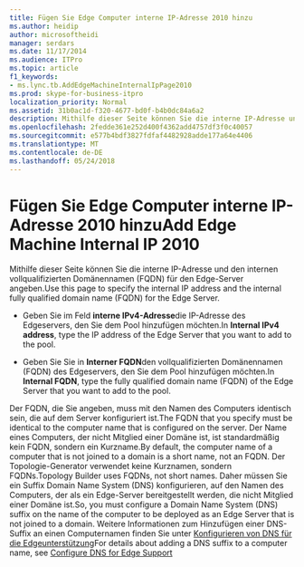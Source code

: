 ```yaml
---
title: Fügen Sie Edge Computer interne IP-Adresse 2010 hinzu
ms.author: heidip
author: microsoftheidi
manager: serdars
ms.date: 11/17/2014
ms.audience: ITPro
ms.topic: article
f1_keywords:
- ms.lync.tb.AddEdgeMachineInternalIpPage2010
ms.prod: skype-for-business-itpro
localization_priority: Normal
ms.assetid: 31b0ac1d-f320-4677-bd0f-b4b0dc84a6a2
description: Mithilfe dieser Seite können Sie die interne IP-Adresse und den internen vollqualifizierten Domänennamen (FQDN) für den Edge-Server angeben.
ms.openlocfilehash: 2fedde361e252d400f4362add4757df3f0c40057
ms.sourcegitcommit: e577b4bdf3827fdfaf4482928adde177a64e4406
ms.translationtype: MT
ms.contentlocale: de-DE
ms.lasthandoff: 05/24/2018
---
```

# <a name="add-edge-machine-internal-ip-2010"></a><span data-ttu-id="cb80f-103">Fügen Sie Edge Computer interne IP-Adresse 2010 hinzu</span><span class="sxs-lookup"><span data-stu-id="cb80f-103">Add Edge Machine Internal IP 2010</span></span>
 
<span data-ttu-id="cb80f-104">Mithilfe dieser Seite können Sie die interne IP-Adresse und den internen vollqualifizierten Domänennamen (FQDN) für den Edge-Server angeben.</span><span class="sxs-lookup"><span data-stu-id="cb80f-104">Use this page to specify the internal IP address and the internal fully qualified domain name (FQDN) for the Edge Server.</span></span>
  
- <span data-ttu-id="cb80f-105">Geben Sie im Feld **interne IPv4-Adresse**die IP-Adresse des Edgeservers, den Sie dem Pool hinzufügen möchten.</span><span class="sxs-lookup"><span data-stu-id="cb80f-105">In **Internal IPv4 address**, type the IP address of the Edge Server that you want to add to the pool.</span></span>
    
- <span data-ttu-id="cb80f-106">Geben Sie Sie in **Interner FQDN**den vollqualifizierten Domänennamen (FQDN) des Edgeservers, den Sie dem Pool hinzufügen möchten.</span><span class="sxs-lookup"><span data-stu-id="cb80f-106">In **Internal FQDN**, type the fully qualified domain name (FQDN) of the Edge Server that you want to add to the pool.</span></span>
    
<span data-ttu-id="cb80f-107">Der FQDN, die Sie angeben, muss mit den Namen des Computers identisch sein, die auf dem Server konfiguriert ist.</span><span class="sxs-lookup"><span data-stu-id="cb80f-107">The FQDN that you specify must be identical to the computer name that is configured on the server.</span></span> <span data-ttu-id="cb80f-108">Der Name eines Computers, der nicht Mitglied einer Domäne ist, ist standardmäßig kein FQDN, sondern ein Kurzname.</span><span class="sxs-lookup"><span data-stu-id="cb80f-108">By default, the computer name of a computer that is not joined to a domain is a short name, not an FQDN.</span></span> <span data-ttu-id="cb80f-109">Der Topologie-Generator verwendet keine Kurznamen, sondern FQDNs.</span><span class="sxs-lookup"><span data-stu-id="cb80f-109">Topology Builder uses FQDNs, not short names.</span></span> <span data-ttu-id="cb80f-110">Daher müssen Sie ein Suffix Domain Name System (DNS) konfigurieren, auf den Namen des Computers, der als ein Edge-Server bereitgestellt werden, die nicht Mitglied einer Domäne ist.</span><span class="sxs-lookup"><span data-stu-id="cb80f-110">So, you must configure a Domain Name System (DNS) suffix on the name of the computer to be deployed as an Edge Server that is not joined to a domain.</span></span> <span data-ttu-id="cb80f-111">Weitere Informationen zum Hinzufügen einer DNS-Suffix an einen Computernamen finden Sie unter [Konfigurieren von DNS für die Edgeunterstützung](http://technet.microsoft.com/library/955493e6-aa29-424d-bb81-1ef87b3b15e3.aspx)</span><span class="sxs-lookup"><span data-stu-id="cb80f-111">For details about adding a DNS suffix to a computer name, see [Configure DNS for Edge Support](http://technet.microsoft.com/library/955493e6-aa29-424d-bb81-1ef87b3b15e3.aspx)</span></span>
  

